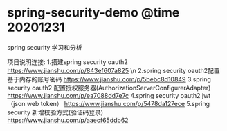 # spring-security-demo @time 20201231
spring security 学习和分析

项目说明连接:
1.搭建spring security oauth2  https://www.jianshu.com/p/843ef607a825 \n
2.spring security oauth2配置基于内存的账号密码 https://www.jianshu.com/p/5bebc8d10849
3.spring security oauth2 配置授权服务器(AuthorizationServerConfigurerAdapter)  https://www.jianshu.com/p/ea7088dd7e7c
4.spring security oauth2 jwt（json web token）  https://www.jianshu.com/p/5478da127ece
5.spring security 新增校验方式(验证码登录) https://www.jianshu.com/p/aaecf65ddb62
